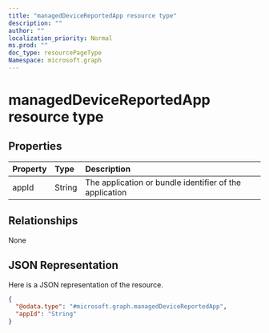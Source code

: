 ```yaml
---
title: "managedDeviceReportedApp resource type"
description: ""
author: ""
localization_priority: Normal
ms.prod: ""
doc_type: resourcePageType
Namespace: microsoft.graph
---
```



# managedDeviceReportedApp resource type



## Properties
|Property|Type|Description|
|:---|:---|:---|
|appId|String|The application or bundle identifier of the application|

## Relationships
None

## JSON Representation
Here is a JSON representation of the resource.
<!-- {
  "blockType": "resource",
  "@odata.type": "microsoft.graph.managedDeviceReportedApp"
}
-->
``` json
{
  "@odata.type": "#microsoft.graph.managedDeviceReportedApp",
  "appId": "String"
}
```

